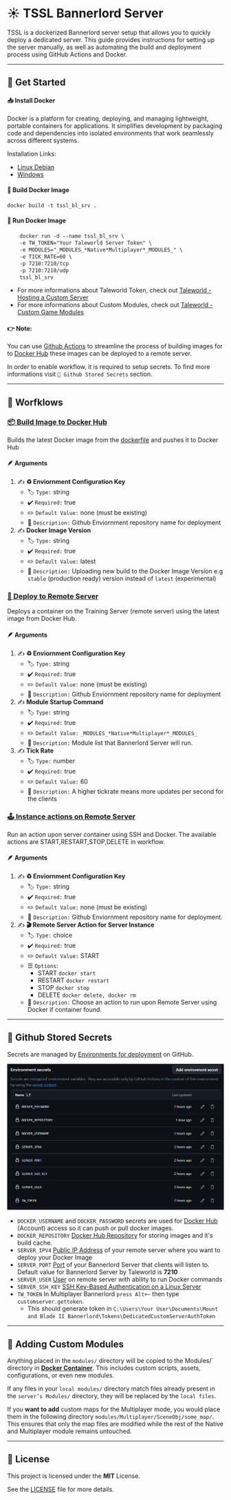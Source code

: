 # ☀ TSSL Bannerlord Server
TSSL is a dockerized Bannerlord server setup that allows you to quickly deploy a dedicated server. This guide provides instructions for setting up the server manually, as well as automating the build and deployment process using GitHub Actions and Docker.

---

## 🚀 Get Started

#### 📥 Install Docker
 Docker is a platform for creating, deploying, and managing lightweight, portable containers for applications. It simplifies development by packaging code and dependencies into isolated environments that work seamlessly across different systems.

Installation Links:
- [Linux Debian](https://docs.docker.com/engine/install/debian/)
- [Windows](https://docs.docker.com/desktop/setup/install/windows-install/) 

#### 🔧 Build Docker Image
```
docker build -t tssl_bl_srv .
```

#### 🚀 Run Docker Image
```
    docker run -d --name tssl_bl_srv \
    -e TW_TOKEN="Your Taleworld Server Token" \
    -e MODULES="_MODULES_*Native*Multiplayer*_MODULES_" \
    -e TICK_RATE=60 \
    -p 7210:7210/tcp
    -p 7210:7210/udp
    tssl_bl_srv
```

- For more informations about Taleworld Token, check out [Taleworld - Hosting a Custom Server](https://moddocs.bannerlord.com/multiplayer/hosting_server/)
- For more informations about Custom Modules, check out [Taleworld - Custom Game Modules](https://moddocs.bannerlord.com/multiplayer/custom_game_mode/)

#### 👉 Note: 

 You can use [Github Actions](https://docs.github.com/en/actions) to streamline the process of building images for to [Docker Hub](https://hub.docker.com) these images can be deployed to a remote server. 

In order to enable workflow, it is required to setup secrets. To find more informations visit 
`🔐 Github Stored Secrets` section.

---

## 🚀 Worfklows
### [📦 Build Image to Docker Hub](https://github.com/vojinpavlovic/tssl/actions/workflows/deploy.yml)
Builds the latest Docker image from the [dockerfile](https://github.com/vojinpavlovic/tssl/blob/main/dockerfile) and pushes it to Docker Hub

#### 🪶 Arguments

1. ✍️ **♻️ Enviornment Configuration Key**
    - 🏷️ `Type:` string
    - ✔️ `Required:` true
    - ✏️ `Default Value:` none (must be existing)
    - 📙 `Description:` Github Enviornment repository name for deployment  
2. ✍️ **Docker Image Version**
    - 🏷️ `Type:` string
    - ✔️ `Required:` true
    - ✏️ `Default Value:` latest
    - 📙 `Description:` Uploading new build to the Docker Image Version e.g `stable` (production ready) version instead of `latest` (experimental)
    


### [🚀 Deploy to Remote Server](https://github.com/vojinpavlovic/tssl/actions/workflows/deploy.yml)
Deploys a container on the Training Server (remote server) using the latest image from Docker Hub.

#### 🪶 Arguments

1. ✍️ **♻️ Enviornment Configuration Key**
    - 🏷️ `Type:` string
    - ✔️ `Required:` true
    - ✏️ `Default Value:` none (must be existing)
    - 📙 `Description:` Github Enviornment repository name for deployment  
2. ✍️ **Module Startup Command**
    - 🏷️ `Type:` string
    - ✔️ `Required:` true
    - ✏️ `Default Value:` `_MODULES_*Native*Multiplayer*_MODULES_`
    - 📙 `Description:` Module list that Bannerlord Server will run.
2. ✍️ **Tick Rate**
    - 🏷️ `Type:` number
    - ✔️ `Required:` true
    - ✏️ `Default Value:` 60
    - 📙 `Description:` A higher tickrate means more updates per second for the clients

### [🕹️ Instance actions on Remote Server](https://github.com/vojinpavlovic/tssl_bl_srv/actions/workflows/instance-actions.yml)
Run an action upon server container using SSH and Docker. The available actions are START,RESTART,STOP,DELETE in workflow.

#### 🪶 Arguments

1. ✍️ **♻️ Enviornment Configuration Key**
    - 🏷️ `Type:` string
    - ✔️ `Required:` true
    - ✏️ `Default Value:` none (must be existing)
    - 📙 `Description:` Github Enviornment repository name for deployment.
2. ✍️ **🎬 Remote Server Action for Server Instance**
    - 🏷️ `Type:` choice
    - ✔️ `Required:` true
    - ✏️ `Default Value:` START
    - ☰  `Options`: 
        - START `docker start`
        - RESTART `docker restart`
        - STOP `docker stop`
        - DELETE `docker delete, docker rm`
    - 📙 `Description:` Choose an action to run upon Remote Server using Docker if container found.

---

## 🔐 Github Stored Secrets

Secrets are managed by [Environments for deployment](https://docs.github.com/en/actions/managing-workflow-runs-and-deployments/managing-deployments/managing-environments-for-deployment) on GitHub.

![Secret Repository Example](.etc/readme-assets/secret-repository.png)

- `DOCKER_USERNAME` and `DOCKER_PASSWORD` secrets are used for [Docker Hub](https://docs.docker.com/docker-hub/quickstart/) (Account) access so it can push or pull docker images.
- `DOCKER_REPOSITORY` [Docker Hub Repository](https://docs.docker.com/docker-hub/repos/) for storing images and it's build cache. 
- `SERVER_IPV4` [Public IP Address](https://wiki.teltonika-networks.com/view/Private_and_Public_IP_Addresses#:~:text=Public%20static%20-%20some%20times%20called,%2C%20device%2C%20server%20or%20website.) of your remote server where you want to deploy your Docker Image
- `SERVER_PORT` [Port](https://www.techtarget.com/searchnetworking/definition/port-number) of your Bannerlord Server that clients will listen to. Default value for Bannerlord Server by Taleworld is **7210**
- `SERVER_USER` [User](https://www.freecodecamp.org/news/how-to-manage-users-in-linux/) on remote server with ability to run Docker commands
- `SERVER_SSH_KEY` [SSH Key-Based Authentication on a Linux Server](https://www.digitalocean.com/community/tutorials/how-to-configure-ssh-key-based-authentication-on-a-linux-server) 
- `TW_TOKEN` In Multiplayer Bannerlord `press Alt+~` then type `customserver.gettoken`. 
    - This should generate token in `C:\Users\Your User\Documents\Mount and Blade II Bannerlord\Tokens\DedicatedCustomServerAuthToken`

---

## 📁 Adding Custom Modules

Anything placed in the `modules/` directory will be copied to the Modules/` directory in **[Docker Container](https://www.docker.com/resources/what-container/)**. This includes custom scripts, assets, configurations, or even new modules.

If any files in your `local modules/` directory match files already present in the `server’s Modules/` directory, they will be replaced by the `local files`.

If you **want to add** custom maps for the Multiplayer mode, you would place them in the following directory `modules/Multiplayer/SceneObj/some_map/`. This ensures that only the map files are modified while the rest of the Native and Multiplayer module remains untouched.

---

## 🧾 License

This project is licensed under the **MIT** License. 

See the [LICENSE](https://github.com/vojinpavlovic/tssl/blob/main/LICENSE) file for more details.
